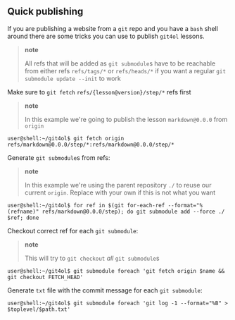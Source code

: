 ## Quick publishing

If you are publishing a website from a `git` repo and you have a `bash` shell around there are some tricks you can use to publish `git4ol` lessons.

> **note**
>
> All refs that will be added as `git submodule`s have to be reachable from either refs `refs/tags/*` or `refs/heads/*` if you want a regular `git submodule update --init` to work

Make sure to `git fetch` `refs/{lesson@version}/step/*` refs first

> **note**
>
> In this example we're going to publish the lesson `markdown@0.0.0` from `origin`

```shell
user@shell:~/git4ol$ git fetch origin refs/markdown@0.0.0/step/*:refs/markdown@0.0.0/step/*
```

Generate `git submodule`s from refs:

> **note**
>
> In this example we're using the parent repository `./` to reuse our current `origin`. Replace with your own if this is not what you want

```shell
user@shell:~/git4ol$ for ref in $(git for-each-ref --format="%(refname)" refs/markdown@0.0.0/step); do git submodule add --force ./ $ref; done
```

Checkout correct ref for each `git submodule`:

> **note**
>
> This will try to `git checkout` *all* `git submodule`s

```shell
user@shell:~/git4ol$ git submodule foreach 'git fetch origin $name && git checkout FETCH_HEAD'
```

Generate `txt` file with the commit message for each `git submodule`:

```shell
user@shell:~/git4ol$ git submodule foreach 'git log -1 --format="%B" > $toplevel/$path.txt'
```
